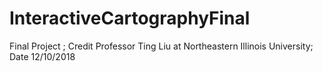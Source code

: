 # InteractiveCartographyFinal
Final Project ; Credit Professor Ting Liu at Northeastern Illinois University; Date 12/10/2018
